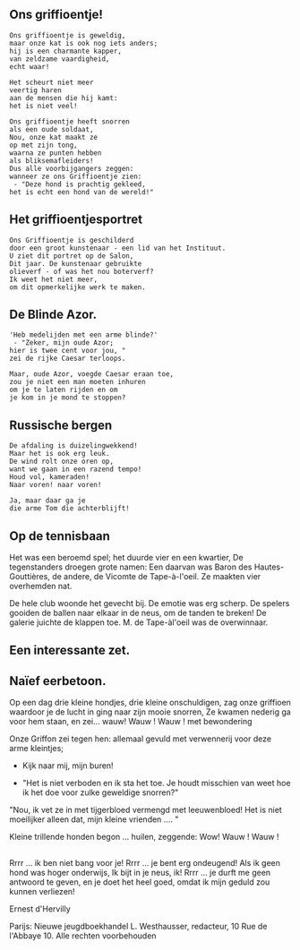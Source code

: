## Ons griffioentje!

```
Ons griffioentje is geweldig,
maar onze kat is ook nog iets anders;
hij is een charmante kapper,
van zeldzame vaardigheid,
echt waar!

Het scheurt niet meer
veertig haren
aan de mensen die hij kamt:
het is niet veel!

Ons griffioentje heeft snorren
als een oude soldaat,
Nou, onze kat maakt ze
op met zijn tong,
waarna ze punten hebben
als bliksemafleiders!
Dus alle voorbijgangers zeggen:
wanneer ze ons Griffioentje zien:
 - "Deze hond is prachtig gekleed,
het is echt een hond van de wereld!"
```

## Het griffioentjesportret

```
Ons Griffioentje is geschilderd
door een groot kunstenaar - een lid van het Instituut.
U ziet dit portret op de Salon,
Dit jaar. De kunstenaar gebruikte
olieverf - of was het nou boterverf?
Ik weet het niet meer,
om dit opmerkelijke werk te maken.
```

## De Blinde Azor.

```
'Heb medelijden met een arme blinde?'
 - "Zeker, mijn oude Azor;
hier is twee cent voor jou, "
zei de rijke Caesar terloops.

Maar, oude Azor, voegde Caesar eraan toe,
zou je niet een man moeten inhuren
om je te laten rijden en om
je kom in je mond te stoppen?
```

## Russische bergen

```
De afdaling is duizelingwekkend!
Maar het is ook erg leuk.
De wind rolt onze oren op,
want we gaan in een razend tempo!
Houd vol, kameraden!
Naar voren! naar voren! 

Ja, maar daar ga je
die arme Tom die achterblijft!
```

## Op de tennisbaan
Het was een beroemd spel;
het duurde vier en een kwartier,
De tegenstanders droegen grote namen:
Een daarvan was Baron des Hautes-Gouttières,
de andere, de Vicomte de Tape-à-l'oeil.
Ze maakten vier overhemden nat.

De hele club woonde het gevecht bij.
De emotie was erg scherp.
De spelers gooiden de ballen naar elkaar
in de neus, om de tanden te breken!
De galerie juichte de klappen toe.
M. de Tape-àl'oeil was de overwinnaar.

## Een interessante zet.

## Naïef eerbetoon.

Op een dag drie kleine hondjes,
drie kleine onschuldigen,
zag onze griffioen
waardoor je de lucht in ging
naar zijn mooie snorren,
Ze kwamen nederig
ga voor hem staan,
en zei... wauw! Wauw ! Wauw ! met bewondering

Onze Griffon zei tegen hen:
allemaal gevuld met verwennerij
voor deze arme kleintjes;
- Kijk naar mij, mijn buren!

- "Het is niet verboden
en ik sta het toe.
Je houdt misschien van
weet hoe ik het doe
voor zulke geweldige snorren?"

"Nou, ik vet ze in
met tijgerbloed
vermengd met leeuwenbloed!
Het is niet moeilijker
alleen dat, mijn kleine vrienden .... "

Kleine trillende honden
begon ... huilen, zeggende: Wow! Wauw ! Wauw !

##

Rrrr ... ik ben niet bang voor je!
Rrrr ... je bent erg ondeugend!
Als ik geen hond was
hoger onderwijs,
Ik bijt in je neus, ik!
Rrrr ... je durft me geen antwoord te geven,
en je doet het heel goed,
omdat ik mijn geduld zou kunnen verliezen!

Ernest d'Hervilly


Parijs:
Nieuwe jeugdboekhandel
L. Westhausser, redacteur,
10 Rue de l'Abbaye 10.
Alle rechten voorbehouden

